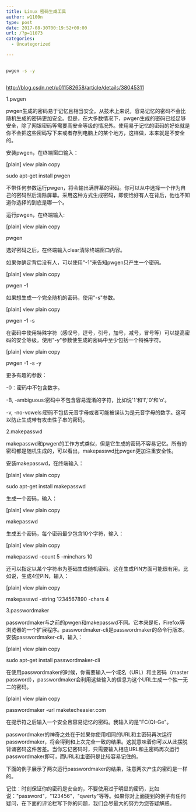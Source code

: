 ```yaml
---
title: Linux 密码生成工具
author: w1100n
type: post
date: 2017-08-30T00:19:52+00:00
url: /?p=11073
categories:
  - Uncategorized

---
```

```bash
  
pwgen -s -y
  
```

http://blog.csdn.net/u011582658/article/details/38045311

1.pwgen
  
pwgen生成的密码易于记忆且相当安全。从技术上来说，容易记忆的密码不会比随机生成的密码更加安全。但是，在大多数情况下，pwgen生成的密码已经足够安全，除了网银密码等需要高安全等级的情况外。使用易于记忆的密码的好处就是你不会把这些密码写下来或者存到电脑上的某个地方，这样做，本来就是不安全的。

安装pwgen，在终端窗口输入：

[plain] view plain copy
  
sudo apt-get install pwgen
  
不带任何参数运行pwgen，将会输出满屏幕的密码。你可以从中选择一个作为自己的密码然后清除屏幕。采用这种方式生成密码，即使恰好有人在背后，他也不知道你选择的到底是哪一个。
  
运行pwgen，在终端输入:

[plain] view plain copy
  
pwgen

选好密码之后，在终端输入clear清除终端窗口内容。

如果你确定背后没有人，可以使用"-1"来告知pwgen只产生一个密码。

[plain] view plain copy
  
pwgen -1

如果想生成一个完全随机的密码，使用"-s"参数。

[plain] view plain copy
  
pwgen -1 -s

在密码中使用特殊字符（感叹号，逗号，引号，加号，减号，冒号等）可以提高密码的安全等级。使用"-y"参数使生成的密码中至少包括一个特殊字符。

[plain] view plain copy
  
pwgen -1 -s -y

更多有趣的参数：

-0：密码中不包含数字。
  
-B, -ambiguous:密码中不包含容易混淆的字符，比如说'1'和'l','0'和'o'。
  
-v, -no-vowels:密码不包括元音字母或者可能被误认为是元音字母的数字。这可以防止生成带有攻击性子串的密码。

2.makepasswd
  
makepasswd和pwgen的工作方式类似，但是它生成的密码不容易记忆。所有的密码都是随机生成的，可以看出，makepasswd比pwgen更加注重安全性。
  
安装makepasswd，在终端输入：
  
[plain] view plain copy
  
sudo apt-get install makepasswd
  
生成一个密码，输入：

[plain] view plain copy
  
makepasswd
  
生成五个密码，每个密码最少包含10个字符，输入：

[plain] view plain copy
  
makepasswd -count 5 -minchars 10
  
还可以指定以某个字符串为基础生成随机密码。这在生成PIN方面可能很有用。比如说，生成4位PIN，输入：

[plain] view plain copy
  
makepasswd -string 1234567890 -chars 4

3.passwordmaker
  
passwordmaker与之前的pwgen和makepasswd不同。它本来是IE，Firefox等浏览器的一个扩展程序。passwordmaker-cli是passwordmaker的命令行版本。安装passwordmaker-cli，输入：

[plain] view plain copy
  
sudo apt-get install passwordmaker-cli
  
在使用passwordmaker的时候，你需要输入一个域名（URL）和主密码（master password），passwordmaker会利用这些输入的信息为这个URL生成一个独一无二的密码。

[plain] view plain copy
  
passwordmaker -url maketecheasier.com
  
在提示符之后输入一个安全且容易记忆的密码。我输入的是"FC(QI-Ge"。

passwordmaker的神奇之处在于如果你使用相同的URL和主密码再次运行passwordmaker，将会得到和上次完全一致的结果。这就意味着你可以从此摆脱背诵密码这件苦差。当你忘记密码时，只需要输入相应URL和主密码再次运行passwordmaker即可，而URL和主密码是比较容易记住的。

下面的例子展示了两次运行passwordmaker的结果，注意两次产生的密码是一样的。

记住：时刻保证你的密码是安全的，不要使用过于明显的密码，比如说："password"，"123456"，"qwerty"等等。如果你对上面提到的例子有任何疑问，在下面的评论栏写下你的问题，我们会尽最大的努力为您答疑解惑。